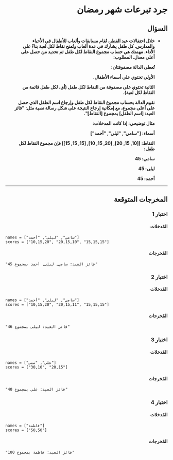 # <div dir="rtl">جرد تبرعات شهر رمضان</div>

## <div dir="rtl">السؤال</div>

<ul dir="rtl">
<li>
<b>
خلال احتفالات عيد الفطر، تُقام مسابقات وألعاب للأطفال في الأحياء والمدارس. كل طفل يشارك في عدة ألعاب وتُمنح نقاط لكل لعبة بناءً على الأداء. مهمتك هي حساب مجموع النقاط لكل طفل ثم تحديد من حصل على أعلى معدل.
المطلوب:

تُعطى الدالة مصفوفتان:

الأولى تحتوي على أسماء الأطفال.

الثانية تحتوي على مصفوفة من النقاط لكل طفل (أي، لكل طفل قائمة من النقاط لكل لعبة).

تقوم الدالة بحساب مجموع النقاط لكل طفل وإرجاع اسم الطفل الذي حصل على أعلى مجموع، مع إمكانية إرجاع النتيجة على شكل رسالة نصية مثل: "فائز العيد: [اسم الطفل] بمجموع [النقاط]".

مثال توضيحي:
إذا كانت المدخلات:

أسماء: ["سامي", "ليلى", "أحمد"]

النقاط: [[10, 15, 20], [20, 15, 10], [15, 15, 15]]
فإن مجموع النقاط لكل طفل:

سامي: 45

ليلى: 45

أحمد: 45

</b>
</li>
</ul>

---

## <div dir="rtl">المخرجات المتوقعة</div>

### <div dir="rtl">اختبار 1</div>

#### <div dir="rtl">المُدخلات</div>

```text
names = ["سامي", "ليلى", "أحمد"]
scores = ["10,15,20", "20,15,10", "15,15,15"]
```

#### <div dir="rtl">المُخرجات</div>

```text
"فائز العيد: سامي, ليلى, أحمد بمجموع 45"
```

### <div dir="rtl">اختبار 2</div>

#### <div dir="rtl">المُدخلات</div>

```text
names = ["سامي", "ليلى", "أحمد"]
scores = ["10,15,20", "20,15,11", "15,15,15"]
```

#### <div dir="rtl">المُخرجات</div>

```text
"فائز العيد: ليلى بمجموع 46"
```

### <div dir="rtl">اختبار 3</div>

#### <div dir="rtl">المُدخلات</div>

```text
names = ["علي", "منى"]
scores = ["30,10", "20,15"]
```

#### <div dir="rtl">المُخرجات</div>

```text
"فائز العيد: علي بمجموع 40"
```

### <div dir="rtl">اختبار 4</div>

#### <div dir="rtl">المُدخلات</div>

```text
names = ["فاطمة"]
scores = ["50,50"]
```

#### <div dir="rtl">المُخرجات</div>

```text
"فائز العيد: فاطمة بمجموع 100"
```